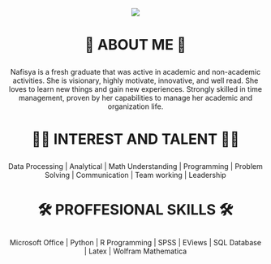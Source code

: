 <p align="center"> 
  <img src=" https://capsule-render.vercel.app/api?text=Hai Semuanya!🕹️&animation=fadeIn&type=waving&color=gradient&height=100"/> 
</p>

# <p align="center"> <b> 👋 ABOUT ME 👋


<p align="center"> </b> Nafisya is a fresh graduate that was active in academic and non-academic activities. She is visionary, highly motivate, innovative, and well read. She loves to learn new things and gain new experiences. Strongly skilled in time management, proven by her capabilities to manage her academic and organization life.


# <p align="center"> <b> 👨‍💻 INTEREST AND TALENT 👨‍💻

<p align="center"> </b> Data Processing | Analytical | Math Understanding | Programming | Problem Solving | Communication | Team working | Leadership


# <p align="center"> <b> 🛠 PROFFESIONAL SKILLS 🛠

<p align="center"> </b> Microsoft Office | Python | R Programming | SPSS | EViews | SQL Database | Latex | Wolfram Mathematica


<!--
**nafisyaaa/nafisyaaa** is a ✨ _special_ ✨ repository because its `README.md` (this file) appears on your GitHub profile.

Here are some ideas to get you started:

- 🔭 I’m currently working on ...
- 🌱 I’m currently learning ...
- 👯 I’m looking to collaborate on ...
- 🤔 I’m looking for help with ...
- 💬 Ask me about ...
- 📫 How to reach me: ...
- 😄 Pronouns: ...
- ⚡ Fun fact: ...
-->

